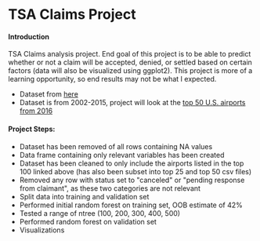 # TSA Claims Project

#### Introduction
TSA Claims analysis project. End goal of this project is to be able to predict whether or not a claim will be accepted, denied, or settled based on certain factors (data will also be visualized using ggplot2). This project is more of a learning opportunity, so end results may not be what I expected. 

- Dataset from [here](https://www.kaggle.com/sreejay222/tsa-claim/data)
- Dataset is from 2002-2015, project will look at the [top 50 U.S. airports from 2016](http://www.fi-aeroweb.com/Top-100-US-Airports.html#PAX)

#### Project Steps:

- Dataset has been removed of all rows containing NA values
- Data frame containing only relevant variables has been created
- Dataset has been cleaned to only include the airports listed in the top 100 linked above (has also been subset into top 25 and top 50 csv files)
- Removed any row with status set to "canceled" or "pending response from claimant", as these two categories are not relevant
- Split data into training and validation set
- Performed initial random forest on training set, OOB estimate of 42%
- Tested a range of ntree (100, 200, 300, 400, 500)
- Performed random forest on validation set
- Visualizations





